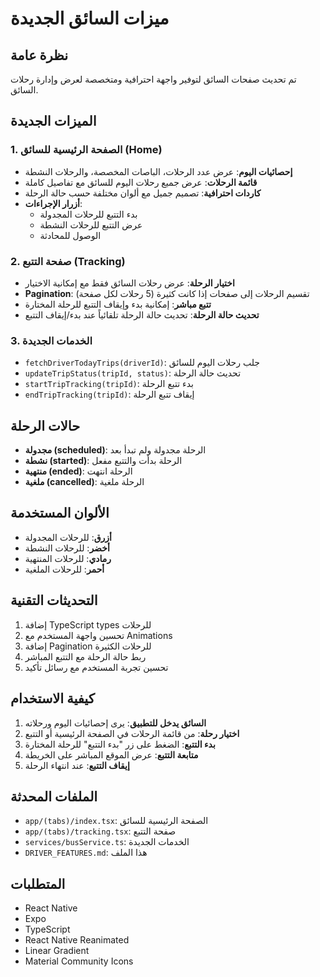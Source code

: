 # ميزات السائق الجديدة

## نظرة عامة
تم تحديث صفحات السائق لتوفير واجهة احترافية ومتخصصة لعرض وإدارة رحلات السائق.

## الميزات الجديدة

### 1. الصفحة الرئيسية للسائق (Home)
- **إحصائيات اليوم**: عرض عدد الرحلات، الباصات المخصصة، والرحلات النشطة
- **قائمة الرحلات**: عرض جميع رحلات اليوم للسائق مع تفاصيل كاملة
- **كاردات احترافية**: تصميم جميل مع ألوان مختلفة حسب حالة الرحلة
- **أزرار الإجراءات**: 
  - بدء التتبع للرحلات المجدولة
  - عرض التتبع للرحلات النشطة
  - الوصول للمحادثة

### 2. صفحة التتبع (Tracking)
- **اختيار الرحلة**: عرض رحلات السائق فقط مع إمكانية الاختيار
- **Pagination**: تقسيم الرحلات إلى صفحات إذا كانت كثيرة (5 رحلات لكل صفحة)
- **تتبع مباشر**: إمكانية بدء وإيقاف التتبع للرحلة المختارة
- **تحديث حالة الرحلة**: تحديث حالة الرحلة تلقائياً عند بدء/إيقاف التتبع

### 3. الخدمات الجديدة
- `fetchDriverTodayTrips(driverId)`: جلب رحلات اليوم للسائق
- `updateTripStatus(tripId, status)`: تحديث حالة الرحلة
- `startTripTracking(tripId)`: بدء تتبع الرحلة
- `endTripTracking(tripId)`: إيقاف تتبع الرحلة

## حالات الرحلة
- **مجدولة (scheduled)**: الرحلة مجدولة ولم تبدأ بعد
- **نشطة (started)**: الرحلة بدأت والتتبع مفعل
- **منتهية (ended)**: الرحلة انتهت
- **ملغية (cancelled)**: الرحلة ملغية

## الألوان المستخدمة
- **أزرق**: للرحلات المجدولة
- **أخضر**: للرحلات النشطة
- **رمادي**: للرحلات المنتهية
- **أحمر**: للرحلات الملغية

## التحديثات التقنية
1. إضافة TypeScript types للرحلات
2. تحسين واجهة المستخدم مع Animations
3. إضافة Pagination للرحلات الكثيرة
4. ربط حالة الرحلة مع التتبع المباشر
5. تحسين تجربة المستخدم مع رسائل تأكيد

## كيفية الاستخدام
1. **السائق يدخل للتطبيق**: يرى إحصائيات اليوم ورحلاته
2. **اختيار رحلة**: من قائمة الرحلات في الصفحة الرئيسية أو التتبع
3. **بدء التتبع**: الضغط على زر "بدء التتبع" للرحلة المختارة
4. **متابعة التتبع**: عرض الموقع المباشر على الخريطة
5. **إيقاف التتبع**: عند انتهاء الرحلة

## الملفات المحدثة
- `app/(tabs)/index.tsx`: الصفحة الرئيسية للسائق
- `app/(tabs)/tracking.tsx`: صفحة التتبع
- `services/busService.ts`: الخدمات الجديدة
- `DRIVER_FEATURES.md`: هذا الملف

## المتطلبات
- React Native
- Expo
- TypeScript
- React Native Reanimated
- Linear Gradient
- Material Community Icons 